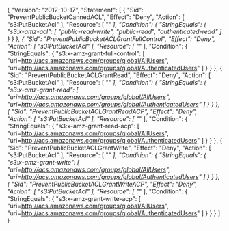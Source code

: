 {
  "Version": "2012-10-17",
  "Statement": [
    {
      "Sid": "PreventPublicBucketCannedACL",
      "Effect": "Deny",
      "Action": [
        "s3:PutBucketAcl"
      ],
      "Resource": [
        "*"
      ],
      "Condition": {
        "StringEquals": {
          "s3:x-amz-acl": [
            "public-read-write",
            "public-read",
            "authenticated-read"
          ]
        }
      }
    },
    {
      "Sid": "PreventPublicBucketACLGrantFullControl",
      "Effect": "Deny",
      "Action": [
        "s3:PutBucketAcl"
      ],
      "Resource": [
        "*"
      ],
      "Condition": {
        "StringEquals": {
          "s3:x-amz-grant-full-control": [
            "uri=http://acs.amazonaws.com/groups/global/AllUsers",
            "uri=http://acs.amazonaws.com/groups/global/AuthenticatedUsers"
          ]
        }
      }
    },
    {
      "Sid": "PreventPublicBucketACLGrantRead",
      "Effect": "Deny",
      "Action": [
        "s3:PutBucketAcl"
      ],
      "Resource": [
        "*"
      ],
      "Condition": {
        "StringEquals": {
          "s3:x-amz-grant-read": [
            "uri=http://acs.amazonaws.com/groups/global/AllUsers",
            "uri=http://acs.amazonaws.com/groups/global/AuthenticatedUsers"
          ]
        }
      }
    },
    {
      "Sid": "PreventPublicBucketACLGrantReadACP",
      "Effect": "Deny",
      "Action": [
        "s3:PutBucketAcl"
      ],
      "Resource": [
        "*"
      ],
      "Condition": {
        "StringEquals": {
          "s3:x-amz-grant-read-acp": [
            "uri=http://acs.amazonaws.com/groups/global/AllUsers",
            "uri=http://acs.amazonaws.com/groups/global/AuthenticatedUsers"
          ]
        }
      }
    },
    {
      "Sid": "PreventPublicBucketACLGrantWrite",
      "Effect": "Deny",
      "Action": [
        "s3:PutBucketAcl"
      ],
      "Resource": [
        "*"
      ],
      "Condition": {
        "StringEquals": {
          "s3:x-amz-grant-write": [
            "uri=http://acs.amazonaws.com/groups/global/AllUsers",
            "uri=http://acs.amazonaws.com/groups/global/AuthenticatedUsers"
          ]
        }
      }
    },
    {
      "Sid": "PreventPublicBucketACLGrantWriteACP",
      "Effect": "Deny",
      "Action": [
        "s3:PutBucketAcl"
      ],
      "Resource": [
        "*"
      ],
      "Condition": {
        "StringEquals": {
          "s3:x-amz-grant-write-acp": [
            "uri=http://acs.amazonaws.com/groups/global/AllUsers",
            "uri=http://acs.amazonaws.com/groups/global/AuthenticatedUsers"
          ]
        }
      }
    }
  ]
}